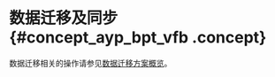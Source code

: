 # 数据迁移及同步 {#concept_ayp_bpt_vfb .concept}

数据迁移相关的操作请参见[数据迁移方案概览](../../../../cn.zh-CN/快速入门/数据迁移和同步/数据迁移和同步方案概览.md#)。

